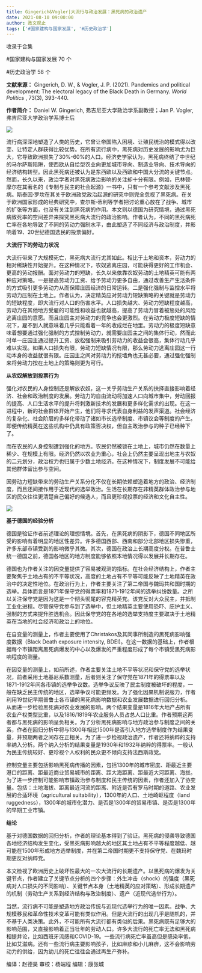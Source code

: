 ```yaml
---
title: Gingerich&Vogler|大流行与政治发展：黑死病的政治遗产
date: 2021-08-10 09:00:00
author: 政文观止
tags: ['#国家建构与国家发展', '#历史政治学']
---
```



收录于合集

#国家建构与国家发展 70 个

#历史政治学 58 个

**文献来源：** Gingerich, D. W., & Vogler, J. P. (2021). Pandemics and political
development: The electoral legacy of the Black Death in Germany. _World
Politics_ , 73(3), 393-440.

  

 **作者简介：** Daniel W. Gingerich, 弗吉尼亚大学政治学系副教授；Jan P. Vogler, 弗吉尼亚大学政治学系博士后

![](/images/76/2.png)

流行病深深地塑造了人类的历史，它曾让帝国陷入困境、让殖民统治的模式得以改变、让特定人群获得比较优势。在所有流行病中，黑死病对历史发展的影响尤为巨大，它导致欧洲损失了30%-60%的人口。经济史学家认为，黑死病终结了中世纪的马尔萨斯陷阱，使西欧从自给型农业向更加城市导向、制造业导向、技术导向的经济结构转型。因此黑死病还被认为是东西欧以及西欧和中国大分流的关键节点。然而，长久以来，政治学者对黑死病政治影响的关注却十分有限。例如，巴林顿·摩尔在其著名的《专制与民主的社会起源》一书中，只有一个参考文献涉及黑死病。斯泰因·罗坎在其关于欧洲政党政治起源的研究中则完全忽视了黑死病。在关于欧洲国家形成的经典研究中，查尔斯·蒂利等学者把讨论重心放在了战争、城市的扩张等方面，也没有关注到黑死病的作用。本文则以德国为研究情境，通过黑死病致死率的空间差异来探究黑死病大流行的政治影响。作者认为，不同的黑死病死亡率在各地导致了不同的劳动力强制水平，由此塑造了不同经济与政治制度，并影响着19、20世纪德国选民的投票偏好。

  

 **大流行下的劳动力状况**

大流行带来了大规模死亡，黑死病大流行尤其如此。相比于土地和资本，劳动力的相对稀缺性开始提升。在这种情况下，农奴逃离庄园，可能获得更好的工作机会、更高的劳动报酬。面对劳动力的短缺，长久以来依靠农奴劳动的土地精英可能有两种应对策略。一是提高劳动力工资、给予劳动力更多自由，通过改善生产生活条件的方式吸引更多劳动力从而保障庄园经济的日常运转。二是强化强制与监控水平将劳动力压制在土地上。作者认为，决定精英应对劳动力短缺策略的关键就是劳动力的短缺程度，即大流行对人口的伤害水平。人口损失越大、劳动力短缺程度越高，劳动力在其他地方受雇的可能性和收益也就越高，提高了劳动力冒着被惩处的风险逃离庄园的意愿。而且庄园主对劳动力的竞争也会更激烈。在劳动力极度短缺的情况下，雇不到人就意味着几乎只能看着一年的收成烂在地里。劳动力的极度短缺意味着想要通过强化强制的方式控制劳动力，就需要庄园主之间的集体行动，然而此时单一庄园主通过提升工资、放松强制来吸引劳动力的收益会很高，集体行动几乎难以实现。如果人口损失有限，劳动力短缺情况有限，那么劳动力逃离庄园这一行动本身的收益就很有限。庄园主之间对劳动力的挖墙角也无甚必要，通过强化强制来将劳动力按在土地上的策略则更为可行。

  

 **从农奴解放到投票行为**

强化对农民的人身控制还是解放农奴，这一关乎劳动生产关系的抉择直接影响着经济、社会和政治制度的发展。劳动力的自由流动将加速人口向城市集中，劳动回报的提高、人口生活水平的提升将刺激新技术的发展和更多样化需求的出现。在这一进程中，新的社会群体开始产生，他们将寻求代表自身利益的发声渠道。社会经济的复杂化、社会阶层的多样化带动了诸如市长选举制度、市镇议会等制度的产生。即便传统精英在这些机构中仍具有政策否决权，但自主政治参与的种子已经种下了。

  

而在农民的人身控制遭到强化的地方。农民仍然被锁在土地上，城市仍然在数量上稀少、在规模上有限。经济仍然以农业为重心，社会上仍然主要呈现出地主与农奴的二元划分，政治权力也归属于少数土地经济。在这种情况下，制度发展不可能给其他群体留出参与空间。

  

因劳动力短缺带来的劳动生产关系分化不仅在长期依赖塑造着地方的政治、经济制度，而且还间接作用于近现代的选举政治。生活在长期存在非精英群体政治参与地区的民众往往更清楚自己偏好的候选人，而且更珍视投票的经济和文化自主性。

![](/images/76/3.png)  

 **基于德国的经验分析**

德国是验证作者前述理论的理想情境。首先，在黑死病的阴影下，德国不同地区所受的影响有着明显的地区性差异。许多德国西部、西南和部分北部地区损失惨重，许多东部市镇受到的影响微乎其微。其次，德国在政治上长期高度分权。在普鲁士统一德国之前，德国各地区的地方制度能够依照本地情况得以发展并长期存在。

  

德国也为作者关注的因变量提供了容易被观测的指标。在社会经济结构上，作者主要聚焦于土地占有的不平等状况，高度的土地占有不平等可能反映了土地精英在政治中的决定性地位。在政治行为上，作者主要关注了第二帝国与魏玛共和国时期的选举。具体而言是1871年保守党的得票率和1871-1912年间的选举纠纷数量。之所以关注保守党是因为这是一个彻头彻尾的容克精英党。该党反对大众民主，并抵制工业化进程。尽管保守党参与到了选举中，但土地精英主要使用恐吓、庇护主义、强制的方式来提升胜选机会。因此保守党的在各地的选举支持度主要取决于土地精英在当地的社会经济和政治上的地位。

  

在自变量的测量上，作者主要使用了Christakos及其同事所制造的黑死病影响强度数据（Black Death exposure intensity,
BDEI)。在这一数据的基础上，作者根据每个市镇距离黑死病爆发的中心以及爆发的严重程度形成了每个市镇受黑死病影响程度的测量。

  

在因变量的测量上，如前所述，作者主要关注土地不平等状况和保守党的选举状况，前者采用土地基尼系数测量，后者则关注了保守党在1871年的得票率以及1871-1912年间各市镇的选举争议数。选举争议反映了民主制度被破坏的程度，一般在缺乏民主传统的地区，选举争议可能更频发。为了强化因果机制说服力，作者利用19世纪早期普鲁士各市镇的黑死病影响数据和农业发展数据进行回归分析。从而进一步检验黑死病对农业发展的影响。两个结果变量是1816年大地产占所有农业产权类型比重，以及1816/1819年农业服务人员占总人口比重。作者预期这两者都与黑死病的影响呈负相关。为了分析黑死病影响与地方政治参与制度之间的关系，作者在回归分析中将与1300年相比1500年是否引入地方选举制度作为结果变量，并预期两者之间存在正相关。为了进一步检视政治遗产，作者还将纳粹的支持率纳入分析。两个纳入分析的结果变量是1930年和1932年纳粹的得票率。一般认为民主传统较好、更珍视个人权利的民众更不倾向支持法西斯政党。

  

控制变量主要包括影响黑死病传播的因素，包括1300年的城市密度、距最近主要港口的距离、距最近商业贸易城市的距离、距大海距离、距最近大河距离、海拔。为了进一步控制可能影响市镇政治参与制度和民主传统的因素，作者还加入了协变量。包括：土地海拔、距离最近河流的距离、附近是否有罗马时期的道路、农业发展的合适环境（agricultural
suitability），1300年的人口、土地崎岖程度（land
ruggedness），1300年的城市化潜力、是否是1300年的贸易市镇、是否是1300年的早期工业市镇。

  

 **结论**

基于对德国数据的回归分析，作者的理论基本得到了验证。黑死病的侵袭导致德国各地经济结构发生变化，受黑死病影响越大的地区其土地占有不平等程度越低、越可能在1500年形成地方选举制度，并在第二帝国时期更不支持保守党、在魏玛时期更反对纳粹党。

  

本文检视了欧洲历史上破坏性最大的一次大流行的长期遗产。以黑死病的爆发为关键节点，作者建立了关键节点分析的四个步骤：外生冲击（shock）的强度（黑死病对人口损失的不同影响）、关键节点本身（土地精英的应对策略）、形成长期遗产的机制（劳动生产关系到经济结构与政治制度）、遗产（近现代选举行为）。

  

当然，流行病不可能是塑造地方政治传统与近现代选举行为的唯一因素。战争、大规模移民和革命性技术变革可能有类似作用。但是大流行的出现几乎是随机的，并不基于人类决策。此外，不可能所有大流行都有类似的后果。黑死病既有足够大的影响范围，又直接影响着正当壮年的劳动人口。许多大流行的死亡率无法和黑死病相提并论，比如西班牙流感和COVID-19。一些流行病死亡率虽高但是感染率低，比如艾滋病。还有一些流行病主要影响孩子，比如麻疹和小儿麻痹，这不会影响劳动力的供给，因为幼儿的死亡往往会通过再生产弥补。

编译：赵德昊 审校：杨端程 编辑：康张城

  

